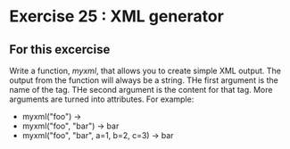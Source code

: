 # Exercise 25 : XML generator

## For this excercise

Write a function, _myxml_, that allows you to create simple XML output.
The output from the function will always be a string.
THe first argument is the name of the tag.
THe second argument is the content for that tag.
More arguments are turned into attributes.
For example:
* myxml("foo") -> <foo></foo>
* myxml("foo", "bar") -> <foo>bar</foo>
* myxml("foo", "bar", a=1, b=2, c=3) -> <foo a="1" b="2" c="3">bar</foo>


